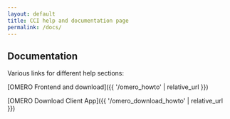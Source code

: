 ```yaml
---
layout: default
title: CCI help and documentation page
permalink: /docs/
---
```


## Documentation

Various links for different help sections:




[OMERO Frontend and download]({{ '/omero_howto' | relative_url }})

[OMERO Download Client App]({{ '/omero_download_howto' | relative_url }})
